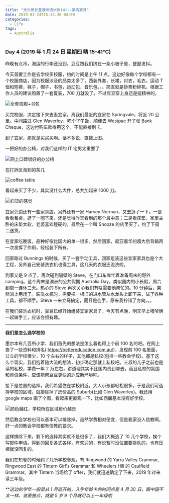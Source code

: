 ```yaml
---
title: "光头哥长登澳洲流水账(4)--采购家具"
date: 2019-01-24T15:34:30-04:00
categories:
  - Life
tags:
  - Australia
---
```


### Day 4 (2019 年 1 月 24 日 星期四 晴 15-41°C)

昨晚有点冷，海运的行李还没到，豆豆跟我们挤在一条小被子里，瑟瑟发抖。

今天首要工作是去学校买校服，约的时间是上午 11 点。这边好像每个学校都有一个校服商店，因为校服涉及的品类太多了，西装外套，长裙，衬衣，毛衣，运动 T 恤和短裤，袜子，帽子，书包，运动包，音乐包。。。简直就是钞票粉碎机。根据工作人员的建议购置了一套夏装，700 刀就没了。不过豆豆穿上身还是挺精神的。

![全套校服+书包](https://guangtoutou-photos.oss-cn-shanghai.aliyuncs.com/uniform_angela.JPG-720w)

买完校服，决定接下来去逛宜家。离我们最近的宜家在 Springvale，将近 20 公里。中间路过 Glen Waverley，吃个了午饭，顺便去 Westpac 开了张 Bank Cheque，这边付购车款得用这个，不能直接刷卡。

到了宜家，那就是买买买啊。话不多说，直接上图。

一把好的办公椅，对我们这样的 IT 宅男太重要了

![网上口碑很好的办公椅](https://guangtoutou-photos.oss-cn-shanghai.aliyuncs.com/chair_markus.jpg-720w)

在打折区淘到的茶几

![coffee table](https://guangtoutou-photos.oss-cn-shanghai.aliyuncs.com/coffee_table.jpg-720w)

看起来买了不少，其实没什么大件，总共加起来 1000 刀。

![扫货的感觉](https://guangtoutou-photos.oss-cn-shanghai.aliyuncs.com/ikea_shoppingcart.jpg-720w)

宜家旁边还有一些家具店，另外还有一家 Harvey Norman，又去逛了一下。一是看看餐桌，逛了一圈下来，还是觉得昨天看到的那个最中意；二是看床垫，家里主卧的床垫太软，老婆喜欢睡硬的，最后在一个叫 Snooze 的店里买了，约了下周二送货。

在宜家吃晚饭，品种好像比国内的单一很多。然后回家，起亚嘉华的超大后背箱再一次发挥了作用，轻松装下所有。

回家路过 Bunnings 的时候，买了一套手动工具，回家组装这些宜家家具也是个大工程，另外自己安装洗衣机也得工具，这几天的衣服还没洗呢。

到家又是 9 点了，再次碰到隔壁的 Steve，在门口车库忙着准备周末的野外 camping。这个周末是澳洲的公共假期 Australia Day，类似国内的小长假，周六到周一连休三天。热心的 Steve 再次关心我们有啥需要他帮忙的。10 分钟后，果然派上用场了。装洗衣机时，需要把一根旧的进水管从水龙头上卸下来，试了各种工具，都不顺手。Steve 一来立马搞定，而且是徒手，原来我拧错了方向。。。

在我们装洗衣机时，豆豆已经开始组装宜家家具了，今天有点晚，明天早上咱爷俩一起做手工，应该会很有趣。

---

**我们是怎么选学校的**

墨尔本有几百所小学，我们首先的想法是怎么着也得上个前 100 名的吧。在网上查了一些资料和排名( https://bettereducation.com.au/)，发现前 100 名里面，公立的学校很少，10 个左右的样子，其他都是私校(包括一些教会学校)。基于这么个现实，我们抱着随大流的想法，初步确定那就上私校吧。三叔的儿子之前也是读的私校，学费一年 2 万左右，讲道理其实不比国内贵到哪去。而且私校的氛围和师资条件，应该能帮豆豆更快的适应新环境吧。

接下是位置的选择，我们希望住在学校附近，大人小孩都轻松很多。于是我们可选择学校的区域，就排除掉了房价高的 Suburb(比如 Glen Waverley)。我还用 google maps 画了个图，看起来更直观一下，比如西面基本没有好学校。

![颜色越红，学校所在区域房价越贵](https://guangtoutou-photos.oss-cn-shanghai.aliyuncs.com/schools_mel.jpeg-720w)

然后教会学校也可以基本可以排除掉，虽然学费相对便宜，但是我家没人信教啊。好一点的教会学校都有信教的要求。

这样排除下来，剩下的选择其实就不是很多了，我们大概选了 10 几个学校，挨个写邮件申请。得到的回复各式各样，有欢迎的，有说暂时没位置要排队的，也有压根就没回复的。

我们在短登的时候约了几所学校参观，有 Ringwood 的 Yarra Valley Grammar, Ringwood East 的 Tintern Girl's Grammar 和 Wheelers Hill 的 Caulfield Grammar。其中 Tintern 当场给了 offer，我们就迅速确定了下来，2019 年过来读三年级。

_\*\*这边的学年一般是从 1 月底开始，入学年龄卡的时间点是 4 月 30 日，跟中国不太一样。说直接点，就是 5 岁 9 个月就可以上一年级啦_
